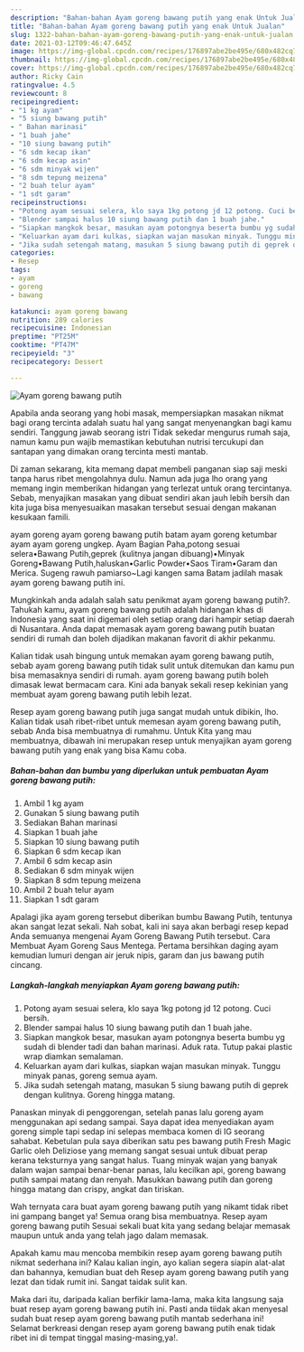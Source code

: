 ```yaml
---
description: "Bahan-bahan Ayam goreng bawang putih yang enak Untuk Jualan"
title: "Bahan-bahan Ayam goreng bawang putih yang enak Untuk Jualan"
slug: 1322-bahan-bahan-ayam-goreng-bawang-putih-yang-enak-untuk-jualan
date: 2021-03-12T09:46:47.645Z
image: https://img-global.cpcdn.com/recipes/176897abe2be495e/680x482cq70/ayam-goreng-bawang-putih-foto-resep-utama.jpg
thumbnail: https://img-global.cpcdn.com/recipes/176897abe2be495e/680x482cq70/ayam-goreng-bawang-putih-foto-resep-utama.jpg
cover: https://img-global.cpcdn.com/recipes/176897abe2be495e/680x482cq70/ayam-goreng-bawang-putih-foto-resep-utama.jpg
author: Ricky Cain
ratingvalue: 4.5
reviewcount: 8
recipeingredient:
- "1 kg ayam"
- "5 siung bawang putih"
- " Bahan marinasi"
- "1 buah jahe"
- "10 siung bawang putih"
- "6 sdm kecap ikan"
- "6 sdm kecap asin"
- "6 sdm minyak wijen"
- "8 sdm tepung meizena"
- "2 buah telur ayam"
- "1 sdt garam"
recipeinstructions:
- "Potong ayam sesuai selera, klo saya 1kg potong jd 12 potong. Cuci bersih."
- "Blender sampai halus 10 siung bawang putih dan 1 buah jahe."
- "Siapkan mangkok besar, masukan ayam potongnya beserta bumbu yg sudah di blender tadi dan bahan marinasi. Aduk rata. Tutup pakai plastic wrap diamkan semalaman."
- "Keluarkan ayam dari kulkas, siapkan wajan masukan minyak. Tunggu minyak panas, goreng semua ayam."
- "Jika sudah setengah matang, masukan 5 siung bawang putih di geprek dengan kulitnya. Goreng hingga matang."
categories:
- Resep
tags:
- ayam
- goreng
- bawang

katakunci: ayam goreng bawang 
nutrition: 289 calories
recipecuisine: Indonesian
preptime: "PT25M"
cooktime: "PT47M"
recipeyield: "3"
recipecategory: Dessert

---
```



![Ayam goreng bawang putih](https://img-global.cpcdn.com/recipes/176897abe2be495e/680x482cq70/ayam-goreng-bawang-putih-foto-resep-utama.jpg)

Apabila anda seorang yang hobi masak, mempersiapkan masakan nikmat bagi orang tercinta adalah suatu hal yang sangat menyenangkan bagi kamu sendiri. Tanggung jawab seorang istri Tidak sekedar mengurus rumah saja, namun kamu pun wajib memastikan kebutuhan nutrisi tercukupi dan santapan yang dimakan orang tercinta mesti mantab.

Di zaman  sekarang, kita memang dapat membeli panganan siap saji meski tanpa harus ribet mengolahnya dulu. Namun ada juga lho orang yang memang ingin memberikan hidangan yang terlezat untuk orang tercintanya. Sebab, menyajikan masakan yang dibuat sendiri akan jauh lebih bersih dan kita juga bisa menyesuaikan masakan tersebut sesuai dengan makanan kesukaan famili. 

ayam goreng ayam goreng bawang putih batam ayam goreng ketumbar ayam ayam goreng ungkep. Ayam Bagian Paha,potong sesuai selera•Bawang Putih,geprek (kulitnya jangan dibuang)•Minyak Goreng•Bawang Putih,haluskan•Garlic Powder•Saos Tiram•Garam dan Merica. Sugeng rawuh pamiarso~Lagi kangen sama Batam jadilah masak ayam goreng bawang putih ini.

Mungkinkah anda adalah salah satu penikmat ayam goreng bawang putih?. Tahukah kamu, ayam goreng bawang putih adalah hidangan khas di Indonesia yang saat ini digemari oleh setiap orang dari hampir setiap daerah di Nusantara. Anda dapat memasak ayam goreng bawang putih buatan sendiri di rumah dan boleh dijadikan makanan favorit di akhir pekanmu.

Kalian tidak usah bingung untuk memakan ayam goreng bawang putih, sebab ayam goreng bawang putih tidak sulit untuk ditemukan dan kamu pun bisa memasaknya sendiri di rumah. ayam goreng bawang putih boleh dimasak lewat bermacam cara. Kini ada banyak sekali resep kekinian yang membuat ayam goreng bawang putih lebih lezat.

Resep ayam goreng bawang putih juga sangat mudah untuk dibikin, lho. Kalian tidak usah ribet-ribet untuk memesan ayam goreng bawang putih, sebab Anda bisa membuatnya di rumahmu. Untuk Kita yang mau membuatnya, dibawah ini merupakan resep untuk menyajikan ayam goreng bawang putih yang enak yang bisa Kamu coba.

<!--inarticleads1-->

##### Bahan-bahan dan bumbu yang diperlukan untuk pembuatan Ayam goreng bawang putih:

1. Ambil 1 kg ayam
1. Gunakan 5 siung bawang putih
1. Sediakan  Bahan marinasi
1. Siapkan 1 buah jahe
1. Siapkan 10 siung bawang putih
1. Siapkan 6 sdm kecap ikan
1. Ambil 6 sdm kecap asin
1. Sediakan 6 sdm minyak wijen
1. Siapkan 8 sdm tepung meizena
1. Ambil 2 buah telur ayam
1. Siapkan 1 sdt garam


Apalagi jika ayam goreng tersebut diberikan bumbu Bawang Putih, tentunya akan sangat lezat sekali. Nah sobat, kali ini saya akan berbagi resep kepad Anda semuanya mengenai Ayam Goreng Bawang Putih tersebut. Cara Membuat Ayam Goreng Saus Mentega. Pertama bersihkan daging ayam kemudian lumuri dengan air jeruk nipis, garam dan jus bawang putih cincang. 

<!--inarticleads2-->

##### Langkah-langkah menyiapkan Ayam goreng bawang putih:

1. Potong ayam sesuai selera, klo saya 1kg potong jd 12 potong. Cuci bersih.
1. Blender sampai halus 10 siung bawang putih dan 1 buah jahe.
1. Siapkan mangkok besar, masukan ayam potongnya beserta bumbu yg sudah di blender tadi dan bahan marinasi. Aduk rata. Tutup pakai plastic wrap diamkan semalaman.
1. Keluarkan ayam dari kulkas, siapkan wajan masukan minyak. Tunggu minyak panas, goreng semua ayam.
1. Jika sudah setengah matang, masukan 5 siung bawang putih di geprek dengan kulitnya. Goreng hingga matang.


Panaskan minyak di penggorengan, setelah panas lalu goreng ayam menggunakan api sedang sampai. Saya dapat idea menyediakan ayam goreng simple tapi sedap ini selepas membaca komen di IG seorang sahabat. Kebetulan pula saya diberikan satu pes bawang putih Fresh Magic Garlic oleh Deliziose yang memang sangat sesuai untuk dibuat perap kerana teksturnya yang sangat halus. Tuang minyak wajan yang banyak dalam wajan sampai benar-benar panas, lalu kecilkan api, goreng bawang putih sampai matang dan renyah. Masukkan bawang putih dan goreng hingga matang dan crispy, angkat dan tiriskan. 

Wah ternyata cara buat ayam goreng bawang putih yang nikamt tidak ribet ini gampang banget ya! Semua orang bisa membuatnya. Resep ayam goreng bawang putih Sesuai sekali buat kita yang sedang belajar memasak maupun untuk anda yang telah jago dalam memasak.

Apakah kamu mau mencoba membikin resep ayam goreng bawang putih nikmat sederhana ini? Kalau kalian ingin, ayo kalian segera siapin alat-alat dan bahannya, kemudian buat deh Resep ayam goreng bawang putih yang lezat dan tidak rumit ini. Sangat taidak sulit kan. 

Maka dari itu, daripada kalian berfikir lama-lama, maka kita langsung saja buat resep ayam goreng bawang putih ini. Pasti anda tiidak akan menyesal sudah buat resep ayam goreng bawang putih mantab sederhana ini! Selamat berkreasi dengan resep ayam goreng bawang putih enak tidak ribet ini di tempat tinggal masing-masing,ya!.

